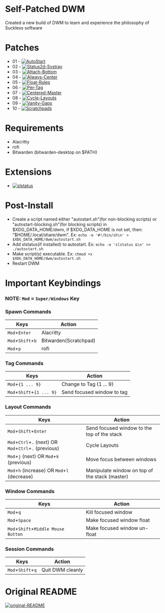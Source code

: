 # Self-Patched DWM
Created a new build of DWM to learn and experience the philosophy of Suckless software

# Patches
- 01 - [![AutoStart](https://img.shields.io/badge/DWM-AutoStart-blue)](https://dwm.suckless.org/patches/autostart/)
- 02 - [![Status2d-Systray](https://img.shields.io/badge/DWM-Status2D(With%20System%20Tray)-blue)](https://dwm.suckless.org/patches/status2d/)
- 03 - [![Attach-Bottom](https://img.shields.io/badge/DWM-Attach%20Bottom-blue)](https://dwm.suckless.org/patches/attachbottom/)
- 04 - [![Always-Center](https://img.shields.io/badge/DWM-Always%20Center-blue)](https://dwm.suckless.org/patches/alwayscenter/)
- 05 - [![Float-Rules](https://img.shields.io/badge/DWM-Float%20Rules-blue)](https://dwm.suckless.org/patches/floatrules/)
- 06 - [![Per-Tag](https://img.shields.io/badge/DWM-Per%20Tag-blue)](https://dwm.suckless.org/patches/pertag/)
- 07 - [![Centered-Master](https://img.shields.io/badge/DWM-Centered%20Master-blue)](https://dwm.suckless.org/patches/centeredmaster/)
- 08 - [![Cycle-Layouts](https://img.shields.io/badge/DWM-Cycle%20Layouts-blue)](https://dwm.suckless.org/patches/centeredmaster/)
- 09 - [![Vanity-Gaps](https://img.shields.io/badge/DWM-Vanity%20Gaps-blue)](https://dwm.suckless.org/patches/vanitygaps/)
- 10 - [![Scratchpads](https://img.shields.io/badge/DWM-Scratchpads-blue)](https://dwm.suckless.org/patches/scratchpads/)

# Requirements
- Alacritty
- rofi
- Bitwarden (bitwarden-desktop on $PATH)

# Extensions
- [![slstatus](https://img.shields.io/badge/fpetros1-Custom%20slstatus-blue)](https://github.com/fpetros1/my-slstatus/)

# Post-Install
- Create a script named either "autostart.sh"(for non-blocking scripts) or "autostart-blocking.sh"(for blocking scripts) in $XDG_DATA_HOME/dwm, if $XDG_DATA_HOME is not set, then: "$HOME/.local/share/dwm". Ex: `echo -e '#!/bin/sh\n' > $XDG_DATA_HOME/dwm/autostart.sh`
- Add slstatus(if installed) to autostart. Ex: `echo -e 'slstatus &\n' >> ./autostart.sh`
- Make script(s) executable. Ex: `chmod +x $XDG_DATA_HOME/dwm/autostart.sh`
- Restart DWM

# Important Keybindings

### NOTE: `Mod` = `Super/Windows` Key

### Spawn Commands
| Keys                            | Action                 |
|---------------------------------|------------------------|
| `Mod`+`Enter`                   | Alacritty              |
| `Mod`+`Shift`+`b`               | Bitwarden(Scratchpad)  |
| `Mod`+`p`                       | rofi                   |

### Tag Commands
| Keys                      | Action                     |
|---------------------------|----------------------------|
| `Mod`+`{1 ... 9}`         | Change to Tag {1 ... 9}    | 
| `Mod`+`Shift`+`{1 ... 9}` | Send focused window to tag |

### Layout Commands
| Keys                                                      | Action                                            |
|-----------------------------------------------------------|---------------------------------------------------|
| `Mod`+`Shift`+`Enter`                                     | Send focused window to the top of the stack       |
| `Mod`+`Ctrl`+`.` (next) OR `Mod`+`Ctrl`+`.` (previous)    | Cycle Layouts                                     |
| `Mod`+`j` (next) OR `Mod`+`k` (previous)                  | Move focus between windows                        |
| `Mod`+`h` (increase) OR `Mod`+`l` (decrease)              | Manipulate window on top of the stack (master)    |

### Window Commands
| Keys                                              | Action                         |
|---------------------------------------------------|--------------------------------|
| `Mod`+`q`                                         | Kill focused window            |
| `Mod`+`Space`                                     | Make focused window float      |
| `Mod`+`Shift`+`Middle Mouse Button`               | Make focused window un-float   |

### Session Commands
| Keys                            | Action                 |
|---------------------------------|------------------------|
| `Mod`+`Shift`+`q`               | Quit DWM cleanly       |

# Original README
[![original-README](https://img.shields.io/badge/README-Suckless-blue)](SUCKLESS.README)
